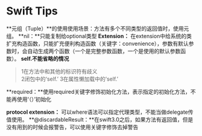 # Swift Tips

**元组（Tuple）**的使用使用场景：方法有多个不同类型的返回值时，使用元组。
**nil：**只能复制给optional类型
**Extension：** 在extension中给系统的类扩充构造函数，只能扩充便利构造函数（关键字：convenience），参数有默认参数时，会自动生成两个函数（一个是完整参数函数，一个是使用的默认参数函数）。
**self.不能省略的情况**
> 1在方法中和其他的标识符有歧义    
> 2闭包中的‘self.’
> 3在属性懒加载中的’self.’

**required：**使用required关键字修饰初始化方法，表示指定的初始化方法，不能再使用‘（）’初始化

**protocol extension：** 可以where语法可以指定代理类型，不能当做delegate传值使用。
**@discardableResult：**在swift3.0之后，如果方法有返回值，但是没有用到的时候会报警告，可以使用关键字修饰去掉警告
